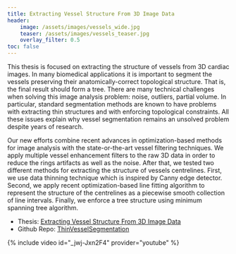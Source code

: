 ```yaml
---
title: Extracting Vessel Structure From 3D Image Data
header:
    image: /assets/images/vessels_wide.jpg
    teaser: /assets/images/vessels_teaser.jpg
    overlay_filter: 0.5
toc: false
---
```


This thesis is focused on extracting the structure of vessels from 3D cardiac images. In many biomedical applications it is important to segment the vessels preserving their anatomically-correct topological structure. That is, the final result should form a tree. There are many technical challenges when solving this image analysis problem: noise, outliers, partial volume. In particular, standard segmentation methods are known to have problems with extracting thin structures and with enforcing topological constraints. All these issues explain why vessel segmentation remains an unsolved problem despite years of research.

Our new efforts combine recent advances in optimization-based methods for image analysis with the state-or-the-art vessel filtering techniques. We apply multiple vessel enhancement filters to the raw 3D data in order to reduce the rings artifacts as well as the noise. After that, we tested two different methods for extracting the structure of vessels centrelines. First, we use data thinning technique which is inspired by Canny edge detector. Second, we apply recent optimization-based line fitting algorithm to represent the structure of the centrelines as a piecewise smooth collection of line intervals. Finally, we enforce a tree structure using minimum spanning tree algorithm.

- Thesis: [Extracting Vessel Structure From 3D Image Data](https://ir.lib.uwo.ca/etd/1883/)
- Github Repo: [ThinVesselSegmentation](https://github.com/yzhong52/ThinVesselSegmentation)

{% include video id="_jwj-Jxn2F4" provider="youtube" %}
